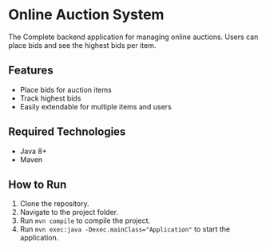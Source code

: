 # Online Auction System

The Complete backend application for managing online auctions. Users can place bids and see the highest bids per item.

## Features
- Place bids for auction items
- Track highest bids
- Easily extendable for multiple items and users

## Required Technologies
- Java 8+
- Maven

## How to Run
1. Clone the repository.
2. Navigate to the project folder.
3. Run `mvn compile` to compile the project.
4. Run `mvn exec:java -Dexec.mainClass="Application"` to start the application.
